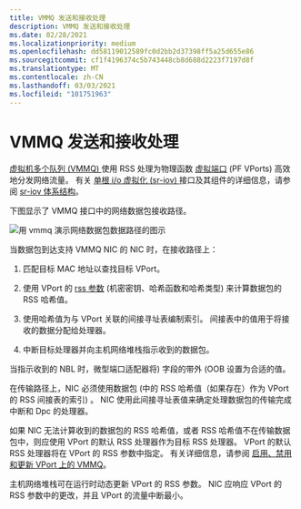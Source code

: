 ```yaml
---
title: VMMQ 发送和接收处理
description: VMMQ 发送和接收处理
ms.date: 02/28/2021
ms.localizationpriority: medium
ms.openlocfilehash: dd58119012589fc0d2bb2d37398ff5a25d655e86
ms.sourcegitcommit: cf1f4196374c5b743448cb8d688d2223f7197d8f
ms.translationtype: MT
ms.contentlocale: zh-CN
ms.lasthandoff: 03/03/2021
ms.locfileid: "101751963"
---
```

# <a name="vmmq-send-and-receive-processing"></a>VMMQ 发送和接收处理

[虚拟机多个队列 (VMMQ) ](overview-of-virtual-machine-multiple-queues.md) 使用 RSS 处理为物理函数 [虚拟端口](virtual-ports--vports-.md) (PF VPorts) 高效地分发网络流量。 有关 [单根 i/o 虚拟化 (sr-iov) ](overview-of-single-root-i-o-virtualization--sr-iov-.md) 接口及其组件的详细信息，请参阅 [sr-iov 体系结构](sr-iov-architecture.md)。

下图显示了 VMMQ 接口中的网络数据包接收路径。

![用 vmmq 演示网络数据包数据路径的图示](images/vmmq-architecture.png)

当数据包到达支持 VMMQ NIC 的 NIC 时，在接收路径上：

1. 匹配目标 MAC 地址以查找目标 VPort。 

1. 使用 VPort 的 [rss 参数](/windows-hardware/drivers/ddi/ntddndis/ns-ntddndis-_ndis_receive_scale_parameters) (机密密钥、哈希函数和哈希类型) 来计算数据包的 RSS 哈希值。 

1. 使用哈希值为与 VPort 关联的间接寻址表编制索引。 间接表中的值用于将接收的数据分配给处理器。

1. 中断目标处理器并向主机网络堆栈指示收到的数据包。 

当指示收到的 NBL 时，微型端口适配器将) 字段的带外 (OOB 设置为合适的值。

在传输路径上，NIC 必须使用数据包 (中的 RSS 哈希值（如果存在）作为 VPort 的 RSS 间接表的索引) 。 NIC 使用此间接寻址表值来确定处理数据包的传输完成中断和 Dpc 的处理器。

如果 NIC 无法计算收到的数据包的 RSS 哈希值，或者 RSS 哈希值不在传输数据包中，则应使用 VPort 的默认 RSS 处理器作为目标 RSS 处理器。 VPort 的默认 RSS 处理器将在 VPort 的 RSS 参数中指定。 有关详细信息，请参阅 [启用、禁用和更新 VPort 上的 VMMQ](updating-vmmq-on-a-vport.md)。

主机网络堆栈可在运行时动态更新 VPort 的 RSS 参数。 NIC 应响应 VPort 的 RSS 参数中的更改，并且 VPort 的流量中断最小。


